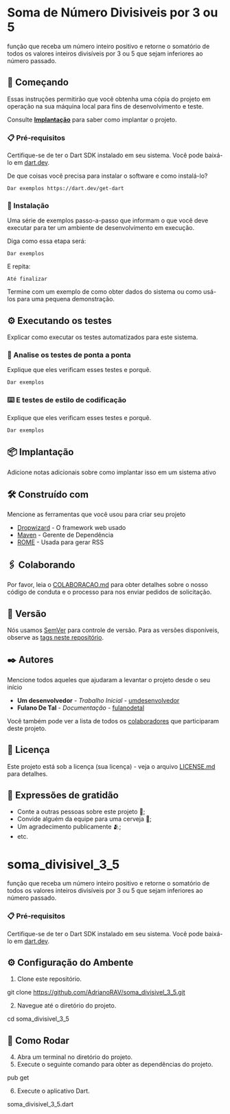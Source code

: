 
# Soma de Número Divisiveis por 3 ou 5

função que receba um número inteiro positivo e retorne o somatório de todos os valores inteiros divisíveis por 3 ou 5 que sejam inferiores ao número passado.

## 🚀 Começando

Essas instruções permitirão que você obtenha uma cópia do projeto em operação na sua máquina local para fins de desenvolvimento e teste.

Consulte **[Implantação](#-implanta%C3%A7%C3%A3o)** para saber como implantar o projeto.

### 📋 Pré-requisitos

Certifique-se de ter o Dart SDK instalado em seu sistema. Você pode baixá-lo em [dart.dev](https://dart.dev/get-dart).

De que coisas você precisa para instalar o software e como instalá-lo?

```
Dar exemplos https://dart.dev/get-dart
```

### 🔧 Instalação

Uma série de exemplos passo-a-passo que informam o que você deve executar para ter um ambiente de desenvolvimento em execução.

Diga como essa etapa será:

```
Dar exemplos
```

E repita:

```
Até finalizar
```

Termine com um exemplo de como obter dados do sistema ou como usá-los para uma pequena demonstração.

## ⚙️ Executando os testes

Explicar como executar os testes automatizados para este sistema.

### 🔩 Analise os testes de ponta a ponta

Explique que eles verificam esses testes e porquê.

```
Dar exemplos
```

### ⌨️ E testes de estilo de codificação

Explique que eles verificam esses testes e porquê.

```
Dar exemplos
```

## 📦 Implantação

Adicione notas adicionais sobre como implantar isso em um sistema ativo

## 🛠️ Construído com

Mencione as ferramentas que você usou para criar seu projeto

* [Dropwizard](http://www.dropwizard.io/1.0.2/docs/) - O framework web usado
* [Maven](https://maven.apache.org/) - Gerente de Dependência
* [ROME](https://rometools.github.io/rome/) - Usada para gerar RSS

## 🖇️ Colaborando

Por favor, leia o [COLABORACAO.md](https://gist.github.com/usuario/linkParaInfoSobreContribuicoes) para obter detalhes sobre o nosso código de conduta e o processo para nos enviar pedidos de solicitação.

## 📌 Versão

Nós usamos [SemVer](http://semver.org/) para controle de versão. Para as versões disponíveis, observe as [tags neste repositório](https://github.com/suas/tags/do/projeto). 

## ✒️ Autores

Mencione todos aqueles que ajudaram a levantar o projeto desde o seu início

* **Um desenvolvedor** - *Trabalho Inicial* - [umdesenvolvedor](https://github.com/linkParaPerfil)
* **Fulano De Tal** - *Documentação* - [fulanodetal](https://github.com/linkParaPerfil)

Você também pode ver a lista de todos os [colaboradores](https://github.com/usuario/projeto/colaboradores) que participaram deste projeto.

## 📄 Licença

Este projeto está sob a licença (sua licença) - veja o arquivo [LICENSE.md](https://github.com/usuario/projeto/licenca) para detalhes.

## 🎁 Expressões de gratidão

* Conte a outras pessoas sobre este projeto 📢;
* Convide alguém da equipe para uma cerveja 🍺;
* Um agradecimento publicamente 🫂;
* etc.




# soma_divisivel_3_5
função que receba um número inteiro positivo e retorne o somatório de todos os valores inteiros divisíveis por 3 ou 5 que sejam inferiores ao número passado.

### 📋 Pré-requisitos
Certifique-se de ter o Dart SDK instalado em seu sistema. Você pode baixá-lo em [dart.dev](https://dart.dev/get-dart).


## ⚙️ Configuração do Ambente

1. Clone este repositório.
  
git clone https://github.com/AdrianoRAV/soma_divisivel_3_5.git

2. Navegue até o diretório do projeto.

cd soma_divisivel_3_5

## 🔧 Como Rodar

4. Abra um terminal no diretório do projeto.
5. Execute o seguinte comando para obter as dependências do projeto.

pub get

6. Execute o aplicativo Dart.

soma_divisivel_3_5.dart



